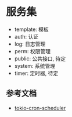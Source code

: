 # 服务集

- template: 模板
- auth: 认证
- log: 日志管理
- perm: 权限管理
- public: 公共接口, 待定
- system: 系统管理
- timer: 定时器, 待定

## 参考文档

- [tokio-cron-scheduler](https://crates.io/crates/tokio-cron-scheduler)
